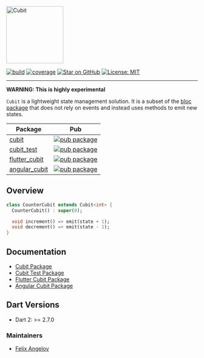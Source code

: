 <img src="https://raw.githubusercontent.com/felangel/cubit/master/assets/cubit_full.png" height="150" alt="Cubit" />

[![build](https://github.com/felangel/cubit/workflows/build/badge.svg)](https://github.com/felangel/cubit/actions)
[![coverage](https://github.com/felangel/cubit/blob/master/packages/cubit/coverage_badge.svg)](https://github.com/felangel/cubit/actions)
[![Star on GitHub](https://img.shields.io/github/stars/felangel/cubit.svg?style=flat&logo=github&colorB=deeppink&label=stars)](https://github.com/felangel/cubit)
[![License: MIT](https://img.shields.io/badge/license-MIT-purple.svg)](https://opensource.org/licenses/MIT)

---

**WARNING: This is highly experimental**

`Cubit` is a lightweight state management solution. It is a subset of the [bloc package](https://pub.dev/packages/bloc) that does not rely on events and instead uses methods to emit new states.

| Package                                                                               | Pub                                                                                                      |
| ------------------------------------------------------------------------------------- | -------------------------------------------------------------------------------------------------------- |
| [cubit](https://github.com/felangel/cubit/tree/master/packages/cubit)                 | [![pub package](https://img.shields.io/pub/v/cubit.svg)](https://pub.dev/packages/cubit)                 |
| [cubit_test](https://github.com/felangel/cubit/tree/master/packages/cubit_test)       | [![pub package](https://img.shields.io/pub/v/cubit_test.svg)](https://pub.dev/packages/cubit_test)       |
| [flutter_cubit](https://github.com/felangel/cubit/tree/master/packages/flutter_cubit) | [![pub package](https://img.shields.io/pub/v/flutter_cubit.svg)](https://pub.dev/packages/flutter_cubit) |
| [angular_cubit](https://github.com/felangel/cubit/tree/master/packages/angular_cubit) | [![pub package](https://img.shields.io/pub/v/angular_cubit.svg)](https://pub.dev/packages/angular_cubit) |

## Overview

```dart
class CounterCubit extends Cubit<int> {
  CounterCubit() : super(0);

  void increment() => emit(state + 1);
  void decrement() => emit(state - 1);
}
```

## Documentation

- [Cubit Package](https://github.com/felangel/cubit/tree/master/packages/cubit/README.md)
- [Cubit Test Package](https://github.com/felangel/cubit/tree/master/packages/cubit_test/README.md)
- [Flutter Cubit Package](https://github.com/felangel/cubit/tree/master/packages/flutter_cubit/README.md)
- [Angular Cubit Package](https://github.com/felangel/cubit/tree/master/packages/angular_cubit/README.md)

## Dart Versions

- Dart 2: >= 2.7.0

### Maintainers

- [Felix Angelov](https://github.com/felangel)
